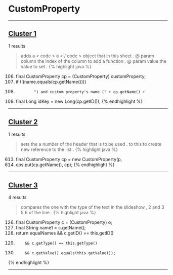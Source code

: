 # CustomProperty

***

## [Cluster 1](./1)
1 results
> adds a < code > a < / code > object that in this sheet . @ param column the index of the column to add a function . @ param value the value to set . 
{% highlight java %}
106. final CustomProperty cp = (CustomProperty) customProperty;
117. if (!(name.equals(cp.getName())))
119.             ") and custom property's name (" + cp.getName() +
123. final Long idKey = new Long(cp.getID());
{% endhighlight %}

***

## [Cluster 2](./2)
1 results
> sets the a number of the header that is to be used . to this to create new reference to the list . 
{% highlight java %}
613. final CustomProperty cp = new CustomProperty(p,
615. cps.put(cp.getName(), cp);
{% endhighlight %}

***

## [Cluster 3](./3)
4 results
> compares the one with the type of the text in the slideshow , 2 and 3 5 6 of the line . 
{% highlight java %}
126. final CustomProperty c = (CustomProperty) o;
127. final String name1 = c.getName();
134. return equalNames && c.getID() == this.getID()
135.         && c.getType() == this.getType()
136.         && c.getValue().equals(this.getValue());
{% endhighlight %}

***

